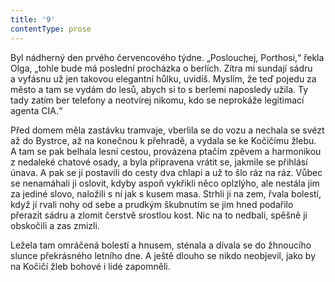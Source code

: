 ```yaml
---
title: '9'
contentType: prose
---
```


<section>

Byl nádherný den prvého červencového týdne. „Poslouchej, Porthosi,“ řekla Olga, „tohle bude má poslední procházka o berlích. Zítra mi sundají sádru a vyfásnu už jen takovou elegantní hůlku, uvidíš. Myslím, že teď pojedu za město a tam se vydám do lesů, abych si to s berlemi naposledy užila. Ty tady zatím ber telefony a neotvírej nikomu, kdo se neprokáže legitimací agenta CIA.“

Před domem měla zastávku tramvaje, vberlila se do vozu a nechala se svézt až do Bystrce, až na konečnou k přehradě, a vydala se ke Kočičímu žlebu. A tam se pak belhala lesní cestou, provázena ptačím zpěvem a harmonikou z nedaleké chatové osady, a byla připravena vrátit se, jakmile se přihlásí únava. A pak se jí postavili do cesty dva chlapi a už to šlo ráz na ráz. Vůbec se nenamáhali ji oslovit, kdyby aspoň vykřikli něco oplzlýho, ale nestála jim za jediné slovo, naložili s ní jak s kusem masa. Strhli ji na zem, řvala bolestí, když jí rvali nohy od sebe a prudkým škubnutím se jim hned podařilo přerazit sádru a zlomit čerstvě srostlou kost. Nic na to nedbali, spěšně ji obskočili a zas zmizli.

</section>

<section>

Ležela tam omráčená bolestí a hnusem, sténala a dívala se do žhnou­cího slunce překrásného letního dne. A ještě dlouho se nikdo neobjevil, jako by na Kočičí žleb bohové i lidé zapomněli.

</section>
